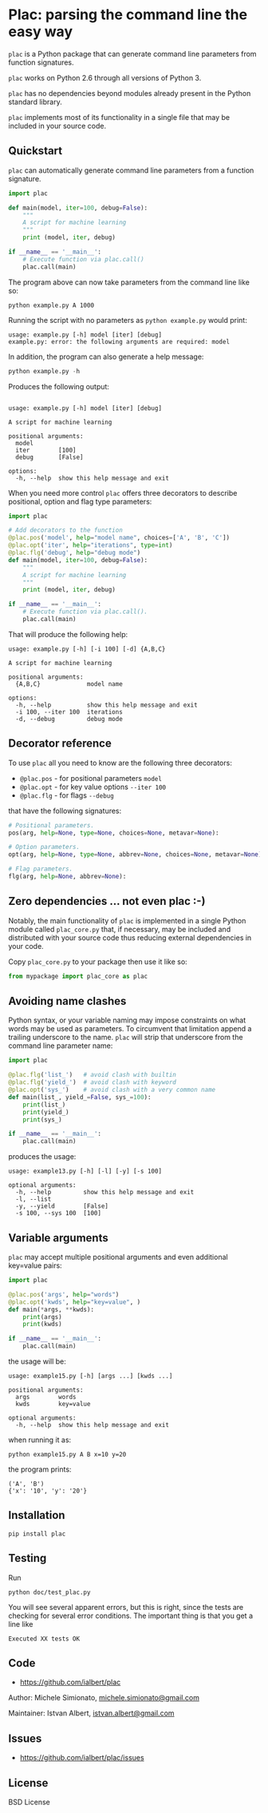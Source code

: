 # Plac: parsing the command line the easy way

`plac` is a Python package that can generate command line parameters
from function signatures.

`plac` works on Python 2.6 through all versions of Python 3.

`plac` has no dependencies beyond modules already present in the Python
standard library.

`plac` implements most of its functionality in a single file that may be
included in your source code.

## Quickstart

`plac` can automatically generate command line parameters from a function signature. 
       
```python
import plac

def main(model, iter=100, debug=False):
    """
    A script for machine learning
    """
    print (model, iter, debug)

if __name__ == '__main__':
    # Execute function via plac.call()
    plac.call(main)
```

The program above can now take parameters from the command line like so:

    python example.py A 1000 

Running the script with no parameters as `python example.py` would print:

```
usage: example.py [-h] model [iter] [debug]
example.py: error: the following arguments are required: model
```

In addition, the program can also generate a help message:

```python
python example.py -h
```

Produces the following output:

```

usage: example.py [-h] model [iter] [debug]

A script for machine learning

positional arguments:
  model
  iter        [100]
  debug       [False]

options:
  -h, --help  show this help message and exit
```

When you need more control `plac` offers three decorators to describe positional, option and flag type parameters:

```python
import plac

# Add decorators to the function
@plac.pos('model', help="model name", choices=['A', 'B', 'C'])
@plac.opt('iter', help="iterations", type=int)
@plac.flg('debug', help="debug mode")
def main(model, iter=100, debug=False):
    """
    A script for machine learning
    """
    print (model, iter, debug)

if __name__ == '__main__':
    # Execute function via plac.call().
    plac.call(main)
```

That will produce the following help:

```
usage: example.py [-h] [-i 100] [-d] {A,B,C}

A script for machine learning

positional arguments:
  {A,B,C}             model name

options:
  -h, --help          show this help message and exit
  -i 100, --iter 100  iterations
  -d, --debug         debug mode
```

## Decorator reference

To use `plac` all you need to know are the following three decorators:

* `@plac.pos` - for positional parameters `model`
* `@plac.opt` - for key value options `--iter 100`
* `@plac.flg` - for flags `--debug`

that have the following signatures:

```python
# Positional parameters.
pos(arg, help=None, type=None, choices=None, metavar=None):

# Option parameters.
opt(arg, help=None, type=None, abbrev=None, choices=None, metavar=None):

# Flag parameters.
flg(arg, help=None, abbrev=None):
```

## Zero dependencies ... not even plac :-)

Notably, the main functionality of `plac` is implemented in a single
Python module called `plac_core.py` that, if necessary, may be included and
distributed with your source code thus reducing external dependencies in
your code.

Copy `plac_core.py` to your package then use it like so:

```python
from mypackage import plac_core as plac
```

## Avoiding name clashes

Python syntax, or your variable naming may impose constraints on what
words may be used as parameters. To circumvent that limitation append a
trailing underscore to the name. `plac` will strip that underscore from
the command line parameter name:

```python
import plac

@plac.flg('list_')   # avoid clash with builtin
@plac.flg('yield_')  # avoid clash with keyword
@plac.opt('sys_')    # avoid clash with a very common name
def main(list_, yield_=False, sys_=100):
    print(list_)
    print(yield_)
    print(sys_)

if __name__ == '__main__':
    plac.call(main)
```

produces the usage:

```
usage: example13.py [-h] [-l] [-y] [-s 100]

optional arguments:
  -h, --help         show this help message and exit
  -l, --list
  -y, --yield        [False]
  -s 100, --sys 100  [100]
```

## Variable arguments

`plac` may accept multiple positional arguments and even additional key=value pairs:

```python
import plac

@plac.pos('args', help="words")
@plac.opt('kwds', help="key=value", )
def main(*args, **kwds):
    print(args)
    print(kwds)

if __name__ == '__main__':
    plac.call(main)
```

the usage will be:

```
usage: example15.py [-h] [args ...] [kwds ...]

positional arguments:
  args        words
  kwds        key=value

optional arguments:
  -h, --help  show this help message and exit
```

when running it as:

    python example15.py A B x=10 y=20

the program prints:

    ('A', 'B')
    {'x': '10', 'y': '20'}

## Installation

    pip install plac

## Testing

Run

    python doc/test_plac.py

You will see several apparent errors, but this is right, since the tests
are checking for several error conditions. The important thing is that
you get a line like

`Executed XX tests OK`

## Code

-   <https://github.com/ialbert/plac>

Author: Michele Simionato, <michele.simionato@gmail.com>

Maintainer: Istvan Albert, <istvan.albert@gmail.com>

## Issues

-   <https://github.com/ialbert/plac/issues>

## License

BSD License
